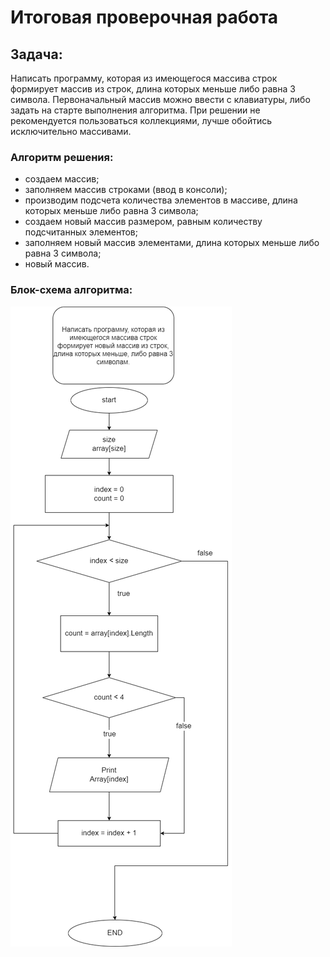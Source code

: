 # Итоговая проверочная работа
## Задача:
Написать программу, которая из имеющегося массива строк формирует массив из строк, длина которых меньше либо равна 3 символа. Первоначальный массив можно ввести с клавиатуры, либо задать на старте выполнения алгоритма. При решении не рекомендуется пользоваться коллекциями, лучше обойтись исключительно массивами.

### Алгоритм решения:
+ создаем массив;
+ заполняем массив строками (ввод в консоли);
+ производим подсчета количества элементов в массиве, длина которых меньше либо равна 3 символа;
+ создаем новый массив размером, равным количеству подсчитанных элементов;
+ заполняем новый массив элементами, длина которых меньше либо равна 3 символа;
+ новый массив.

### Блок-схема алгоритма:
 ![Диаграмма](diagram.png)